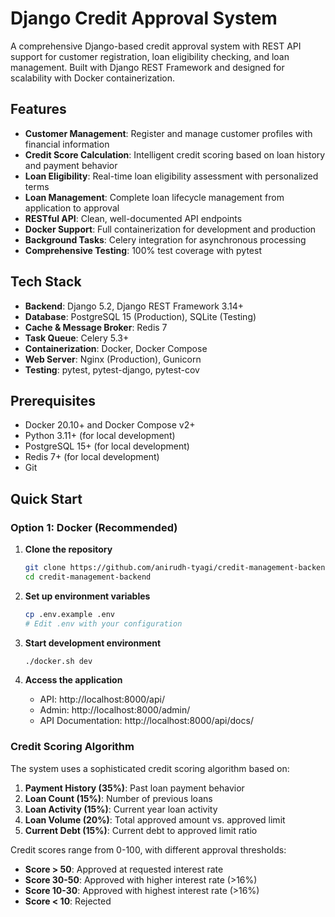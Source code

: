 # Django Credit Approval System

A comprehensive Django-based credit approval system with REST API support for customer registration, loan eligibility checking, and loan management. Built with Django REST Framework and designed for scalability with Docker containerization.

##  Features

- **Customer Management**: Register and manage customer profiles with financial information
- **Credit Score Calculation**: Intelligent credit scoring based on loan history and payment behavior
- **Loan Eligibility**: Real-time loan eligibility assessment with personalized terms
- **Loan Management**: Complete loan lifecycle management from application to approval
- **RESTful API**: Clean, well-documented API endpoints
- **Docker Support**: Full containerization for development and production
- **Background Tasks**: Celery integration for asynchronous processing
- **Comprehensive Testing**: 100% test coverage with pytest

##  Tech Stack

- **Backend**: Django 5.2, Django REST Framework 3.14+
- **Database**: PostgreSQL 15 (Production), SQLite (Testing)
- **Cache & Message Broker**: Redis 7
- **Task Queue**: Celery 5.3+
- **Containerization**: Docker, Docker Compose
- **Web Server**: Nginx (Production), Gunicorn
- **Testing**: pytest, pytest-django, pytest-cov

##  Prerequisites

- Docker 20.10+ and Docker Compose v2+
- Python 3.11+ (for local development)
- PostgreSQL 15+ (for local development)
- Redis 7+ (for local development)
- Git

##  Quick Start

### Option 1: Docker (Recommended)

1. **Clone the repository**
   ```bash
   git clone https://github.com/anirudh-tyagi/credit-management-backend
   cd credit-management-backend
   ```

2. **Set up environment variables**
   ```bash
   cp .env.example .env
   # Edit .env with your configuration
   ```

3. **Start development environment**
   ```bash
   ./docker.sh dev
   ```

4. **Access the application**
   - API: http://localhost:8000/api/
   - Admin: http://localhost:8000/admin/
   - API Documentation: http://localhost:8000/api/docs/

### Credit Scoring Algorithm

The system uses a sophisticated credit scoring algorithm based on:

1. **Payment History (35%)**: Past loan payment behavior
2. **Loan Count (15%)**: Number of previous loans
3. **Loan Activity (15%)**: Current year loan activity
4. **Loan Volume (20%)**: Total approved amount vs. approved limit
5. **Current Debt (15%)**: Current debt to approved limit ratio

Credit scores range from 0-100, with different approval thresholds:
- **Score > 50**: Approved at requested interest rate
- **Score 30-50**: Approved with higher interest rate (>16%)
- **Score 10-30**: Approved with highest interest rate (>16%)
- **Score < 10**: Rejected
